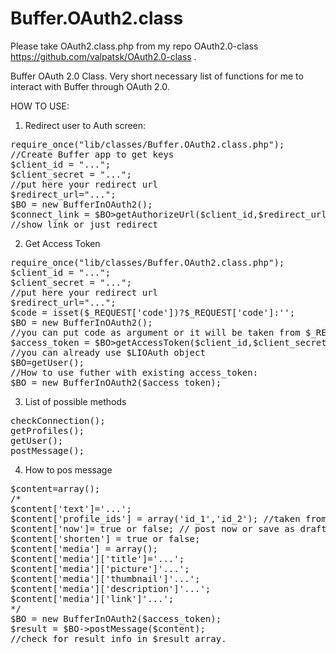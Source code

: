 Buffer.OAuth2.class
=====================

Please take OAuth2.class.php from my repo OAuth2.0-class https://github.com/valpatsk/OAuth2.0-class .

Buffer OAuth 2.0 Class.
Very short necessary list of functions for me to interact with Buffer through OAuth 2.0.

HOW TO USE:

1. Redirect user to Auth screen:
<pre>
require_once("lib/classes/Buffer.OAuth2.class.php");
//Create Buffer app to get keys
$client_id = "...";
$client_secret = "...";
//put here your redirect url
$redirect_url="...";
$BO = new BufferInOAuth2();
$connect_link = $BO>getAuthorizeUrl($client_id,$redirect_url);
//show link or just redirect
</pre>


2. Get Access Token
<pre>
require_once("lib/classes/Buffer.OAuth2.class.php");
$client_id = "...";
$client_secret = "...";
//put here your redirect url
$redirect_url="...";
$code = isset($_REQUEST['code'])?$_REQUEST['code']:'';
$BO = new BufferInOAuth2();
//you can put code as argument or it will be taken from $_REQUEST
$access_token = $BO>getAccessToken($client_id,$client_secret,$redirect_url,$code);
//you can already use $LIOAuth object
$BO=getUser();
//How to use futher with existing access_token:
$BO = new BufferInOAuth2($access_token);
</pre>


3. List of possible methods
<pre>
checkConnection();
getProfiles();
getUser();
postMessage();
</pre>

4. How to pos message
<pre>
$content=array();
/*
$content['text']='...';
$content['profile_ids'] = array('id_1','id_2'); //taken from $this->getProfiles();
$content['now']= true or false; // post now or save as draft
$content['shorten'] = true or false;
$content['media'] = array();
$content['media']['title']='...';
$content['media']['picture']'...';
$content['media']['thumbnail']'...';
$content['media']['description']'...';
$content['media']['link']'...';
*/
$BO = new BufferInOAuth2($access_token);
$result = $BO->postMessage($content);
//check for result info in $result array.
</pre>
